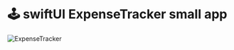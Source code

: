 # 🕹 swiftUI ExpenseTracker small app

![ExpenseTracker](https://user-images.githubusercontent.com/83948921/170885699-0c5fe8d8-456b-4af4-b73e-a220dce568a8.gif)

